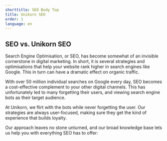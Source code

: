 ```yaml
---
shorttitle: SEO Body Top
title: Unikorn SEO
order: 1
language: en
---
```

## SEO vs. Unikorn SEO

Search Engine Optimisation, or SEO, has become somewhat of an invisible cornerstone in digital marketing. In short, it is several strategies and optimisations that help your website rank higher in search engines like Google. This in turn can have a dramatic effect on organic traffic.

With over 50 million individual searches on Google every day, SEO becomes a cost-effective complement to your other digital channels. This has unfortunately led to many forgetting their users, and viewing search engine bots as their target audience.

At Unikorn, we flirt with the bots while never forgetting the user. Our strategies are always user-focused, making sure they get the kind of experience that builds loyalty.

Our approach leaves no stone unturned, and our broad knowledge base lets us help you with everything SEO has to offer: